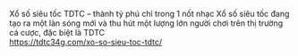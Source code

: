 
Xổ số siêu tốc TDTC – thành tỷ phú chỉ trong 1 nốt nhạc	
Xổ số siêu tốc đang tạo ra một làn sóng mới và thu hút một lượng lớn người chơi trên thị trường cá cược, đặc biệt là TDTC	
https://tdtc34g.com/xo-so-sieu-toc-tdtc/
